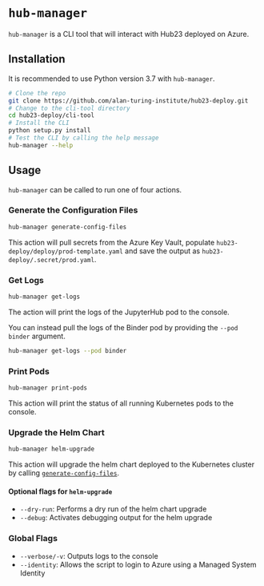 # `hub-manager`

`hub-manager` is a CLI tool that will interact with Hub23 deployed on Azure.

## Installation

It is recommended to use Python version 3.7 with `hub-manager`.

```bash
# Clone the repo
git clone https://github.com/alan-turing-institute/hub23-deploy.git
# Change to the cli-tool directory
cd hub23-deploy/cli-tool
# Install the CLI
python setup.py install
# Test the CLI by calling the help message
hub-manager --help
```

## Usage

`hub-manager` can be called to run one of four actions.

### Generate the Configuration Files

```bash
hub-manager generate-config-files
```

This action will pull secrets from the Azure Key Vault, populate `hub23-deploy/deploy/prod-template.yaml` and save the output as `hub23-deploy/.secret/prod.yaml`.

### Get Logs

```bash
hub-manager get-logs
```

The action will print the logs of the JupyterHub pod to the console.

You can instead pull the logs of the Binder pod by providing the `--pod binder` argument.

```bash
hub-manager get-logs --pod binder
```

### Print Pods

```bash
hub-manager print-pods
```

This action will print the status of all running Kubernetes pods to the console.

### Upgrade the Helm Chart

```bash
hub-manager helm-upgrade
```

This action will upgrade the helm chart deployed to the Kubernetes cluster by calling [`generate-config-files`](#generate-the-configuration-files).

#### Optional flags for `helm-upgrade`

- `--dry-run`: Performs a dry run of the helm chart upgrade
- `--debug`: Activates debugging output for the helm upgrade

### Global Flags

- `--verbose/-v`: Outputs logs to the console
- `--identity`: Allows the script to login to Azure using a Managed System Identity
